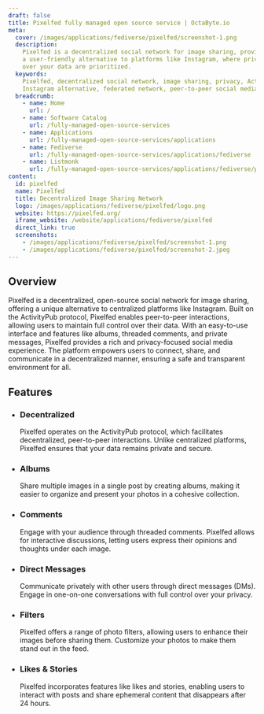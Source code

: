 ```yaml
---
draft: false
title: Pixelfed fully managed open source service | OctaByte.io
meta:
  cover: /images/applications/fediverse/pixelfed/screenshot-1.png
  description:
    Pixelfed is a decentralized social network for image sharing, providing
    a user-friendly alternative to platforms like Instagram, where privacy and control
    over your data are prioritized.
  keywords:
    Pixelfed, decentralized social network, image sharing, privacy, ActivityPub,
    Instagram alternative, federated network, peer-to-peer social media
  breadcrumb:
    - name: Home
      url: /
    - name: Software Catalog
      url: /fully-managed-open-source-services
    - name: Applications
      url: /fully-managed-open-source-services/applications
    - name: Fediverse
      url: /fully-managed-open-source-services/applications/fediverse
    - name: Listmonk
      url: /fully-managed-open-source-services/applications/fediverse/pixelfed
content:
  id: pixelfed
  name: Pixelfed
  title: Decentralized Image Sharing Network
  logo: /images/applications/fediverse/pixelfed/logo.png
  website: https://pixelfed.org/
  iframe_website: /website/applications/fediverse/pixelfed
  direct_link: true
  screenshots:
    - /images/applications/fediverse/pixelfed/screenshot-1.png
    - /images/applications/fediverse/pixelfed/screenshot-2.jpeg
---
```


## Overview

Pixelfed is a decentralized, open-source social network for image sharing, offering a unique alternative to centralized platforms like Instagram. Built on the ActivityPub protocol, Pixelfed enables peer-to-peer interactions, allowing users to maintain full control over their data. With an easy-to-use interface and features like albums, threaded comments, and private messages, Pixelfed provides a rich and privacy-focused social media experience. The platform empowers users to connect, share, and communicate in a decentralized manner, ensuring a safe and transparent environment for all.

## Features

- ### Decentralized

  Pixelfed operates on the ActivityPub protocol, which facilitates decentralized, peer-to-peer interactions. Unlike centralized platforms, Pixelfed ensures that your data remains private and secure.

- ### Albums

  Share multiple images in a single post by creating albums, making it easier to organize and present your photos in a cohesive collection.

- ### Comments

  Engage with your audience through threaded comments. Pixelfed allows for interactive discussions, letting users express their opinions and thoughts under each image.

- ### Direct Messages

  Communicate privately with other users through direct messages (DMs). Engage in one-on-one conversations with full control over your privacy.

- ### Filters

  Pixelfed offers a range of photo filters, allowing users to enhance their images before sharing them. Customize your photos to make them stand out in the feed.

- ### Likes & Stories

  Pixelfed incorporates features like likes and stories, enabling users to interact with posts and share ephemeral content that disappears after 24 hours.
